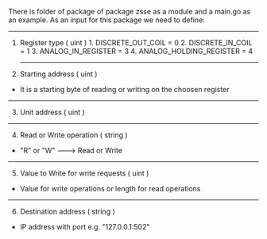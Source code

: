 There is folder of package of package zsse as a module and a main.go as an example.
As an input for this package we need to define:
 - - - -
1. Register type ( uint )
        1. DISCRETE_OUT_COIL = 0
	2. DISCRETE_IN_COIL = 1
	3. ANALOG_IN_REGISTER = 3
	4. ANALOG_HOLDING_REGISTER = 4
   - - - -
2. Starting address  ( uint )
* It is a starting byte of reading or writing on the choosen register
 - - - -
3. Unit address  ( uint )
 - - - -
4. Read or Write operation ( string )
* "R"  or "W"  --->  Read or Write
 - - - -
5. Value to Write for write requests   ( uint ) 
* Value for write operations or length for read operations
 - - - -
6. Destination address ( string )
* IP address with port e.g. "127.0.0.1:502"
